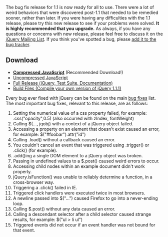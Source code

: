 The bug fix release for 1.1 is now ready for all to use. There were a
lot of weird behaviors that were discovered post-1.1 that needed to be
remedied sooner, rather than later. If you were having any difficulties
with the 1.1 release, please try this new release to see if your
problems were solved. **It is highly recommended that you upgrade.** As
always, if you have any questions or concerns with new release, please
feel free to discuss it on the [jQuery Mailing
List](http://jquery.com/discuss/). If you think you've spotted a bug,
please [add it to the bug tracker](http://jquery.com/dev/bugs/new/).

Download
--------

-   **[Compressed
    JavaScript](http://jquery.com/src/jquery-1.1.1.pack.js)**
    (Recommended Download!)
-   [Uncompressed JavaScript](http://jquery.com/src/jquery-1.1.1.js)
-   [Full Release (jQuery, Test Suite,
    Documentation)](http://jquery.com/src/jquery-1.1.1.release.zip)
-   [Build Files (Compile your own version of jQuery
    1.1.1)](http://jquery.com/src/jquery-1.1.1.build.zip)

Every bug ever fixed with jQuery can be found on the main [bug
fixes](http://jquery.com/dev/bugs/10/) list. The most important bug
fixes, relevant to this release, are as follows:

1.  Setting the numerical value of a css property failed, for example:
    .css("opacity",0.5) (also occurred with zIndex, fontWeight)
2.  Calling \$(..., jqobj) with a context of a jQuery object failed.
3.  Accessing a property on an element that doesn't exist caused an
    error, for example: \$("\#foobar").attr("id")
4.  Calling .load() without a callback caused an error.
5.  You couldn't cancel an event that was triggered using .trigger() or
    .click() (for example).
6.  .add()ing a single DOM element to a jQuery object was broken.
7.  Passing in undefined values to a \$.post() caused weird errors to
    occur.
8.  Accessing child nodes within an example document didn't work
    properly.
9.  jQuery.isFunction() was unable to reliably determine a function, in
    a cross-browser way.
10. Triggering a .click() failed in IE.
11. Triggered click handlers were executed twice in most browsers.
12. A newline passed into \$("...") caused Firefox to go into a
    never-ending loop.
13. Calling \$.post() without any data caused an error.
14. Calling a descendant selector after a child selector caused strange
    results, for example: \$("ul \> li ul")
15. Triggered events did not occur if an event handler was not bound for
    that event.

